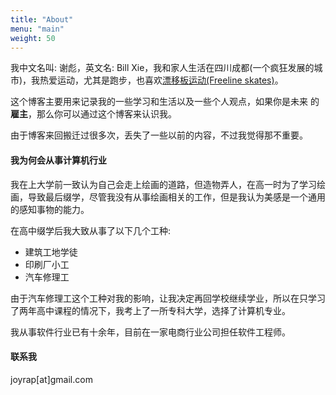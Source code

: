 ```yaml
---
title: "About"
menu: "main"
weight: 50
---
```


我中文名叫: 谢彪，英文名: Bill Xie，我和家人生活在四川成都(一个疯狂发展的城市)，我热爱运动，尤其是跑步，也喜欢[漂移板运动(Freeline skates)](https://freelineskatingz.com/)。

这个博客主要用来记录我的一些学习和生活以及一些个人观点，如果你是未来
的**雇主**，那么你可以通过这个博客来认识我。

由于博客来回搬迁过很多次，丢失了一些以前的内容，不过我觉得那不重要。

#### 我为何会从事计算机行业

我在上大学前一致认为自己会走上绘画的道路，但造物弄人，在高一时为了学习绘画，导致最后缀学，尽管我没有从事绘画相关的工作，但是我认为美感是一个通用的感知事物的能力。

在高中缀学后我大致从事了以下几个工种:

- 建筑工地学徒
- 印刷厂小工
- 汽车修理工

由于汽车修理工这个工种对我的影响，让我决定再回学校继续学业，所以在只学习了两年高中课程的情况下，我考上了一所专科大学，选择了计算机专业。

我从事软件行业已有十余年，目前在一家电商行业公司担任软件工程师。

#### 联系我

joyrap[at]gmail.com
